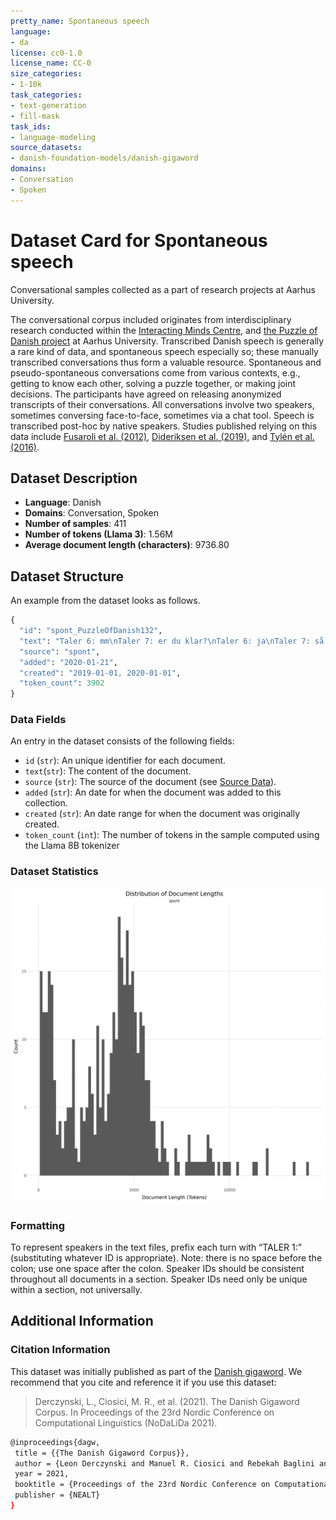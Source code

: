 ```yaml
---
pretty_name: Spontaneous speech
language:
- da
license: cc0-1.0
license_name: CC-0
size_categories:
- 1-10k
task_categories:
- text-generation
- fill-mask
task_ids:
- language-modeling
source_datasets:
- danish-foundation-models/danish-gigaword
domains:
- Conversation
- Spoken
---
```


# Dataset Card for Spontaneous speech

<!-- START-SHORT DESCRIPTION -->
Conversational samples collected as a part of research projects at Aarhus University.
<!-- END-SHORT DESCRIPTION -->


The conversational corpus included originates from interdisciplinary research conducted within the [Interacting Minds Centre](https://interactingminds.au.dk), 
and [the Puzzle of Danish project](https://projects.au.dk/the-puzzle-of-danish/) at Aarhus University. Transcribed Danish speech is generally a rare kind of data, 
and spontaneous speech especially so; these manually transcribed conversations thus form a valuable resource. Spontaneous and pseudo-spontaneous conversations 
come from various contexts, e.g., getting to know each other, solving a puzzle together, or making joint decisions. The participants have agreed on 
releasing anonymized transcripts of their conversations. All conversations involve two speakers, sometimes conversing face-to-face, sometimes via a chat tool. 
Speech is transcribed post-hoc by native speakers. Studies published relying on this data include 
[Fusaroli et al. (2012)](https://journals.sagepub.com/doi/10.1177/0956797612436816), 
[Dideriksen et al. (2019)](https://pure.au.dk/ws/portalfiles/portal/167670567/Dideriksen_et_al..pdf), and 
[Tylén et al. (2016)](https://pure.au.dk/ws/portalfiles/portal/101787937/The_Social_Route_To_Abstraction.pdf).



## Dataset Description


<!-- START-DESC-STATS -->
- **Language**: Danish
- **Domains**: Conversation, Spoken
- **Number of samples**: 411
- **Number of tokens (Llama 3)**: 1.56M
- **Average document length (characters)**: 9736.80
<!-- END-DESC-STATS -->



## Dataset Structure
An example from the dataset looks as follows.


<!-- START-SAMPLE -->
```py
{
  "id": "spont_PuzzleOfDanish132",
  "text": "Taler 6: mm\nTaler 7: er du klar?\nTaler 6: ja\nTaler 7: så er spørgsmålet om vi skal- om det er sådan [...]",
  "source": "spont",
  "added": "2020-01-21",
  "created": "2019-01-01, 2020-01-01",
  "token_count": 3902
}
```

### Data Fields

An entry in the dataset consists of the following fields:

- `id` (`str`): An unique identifier for each document.
- `text`(`str`): The content of the document.
- `source` (`str`): The source of the document (see [Source Data](#source-data)).
- `added` (`str`): An date for when the document was added to this collection.
- `created` (`str`): An date range for when the document was originally created.
- `token_count` (`int`): The number of tokens in the sample computed using the Llama 8B tokenizer
<!-- END-SAMPLE -->

### Dataset Statistics

<!-- START-DATASET PLOTS -->
<p align="center">
<img src="./images/dist_document_length.png" width="600" style="margin-right: 10px;" />
</p>
<!-- END-DATASET PLOTS -->


### Formatting

To represent speakers in the text files, prefix each turn with “TALER 1:” (substituting whatever ID is appropriate). 
Note: there is no space before the colon; use one space after the colon. Speaker IDs should be consistent
throughout all documents in a section. Speaker IDs need only be unique within a section, not universally.

## Additional Information


### Citation Information

This dataset was initially published as part of the [Danish gigaword](https://huggingface.co/danish-foundation-models). We recommend that you cite and reference it if you use this dataset:

> Derczynski, L., Ciosici, M. R., et al. (2021). The Danish Gigaword Corpus. In Proceedings of the 23rd Nordic Conference on Computational Linguistics (NoDaLiDa 2021).

```bash
@inproceedings{dagw,
 title = {{The Danish Gigaword Corpus}},
 author = {Leon Derczynski and Manuel R. Ciosici and Rebekah Baglini and Morten H. Christiansen and Jacob Aarup Dalsgaard and Riccardo Fusaroli and Peter Juel Henrichsen and Rasmus Hvingelby and Andreas Kirkedal and Alex Speed Kjeldsen and Claus Ladefoged and Finn Årup Nielsen and Jens Madsen and Malte Lau Petersen and Jonathan Hvithamar Rystrøm and Daniel Varab},
 year = 2021,
 booktitle = {Proceedings of the 23rd Nordic Conference on Computational Linguistics},
 publisher = {NEALT}
}
```

